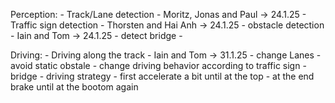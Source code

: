 Perception:
    - Track/Lane detection 
        - Moritz, Jonas and Paul -> 24.1.25
    - Traffic sign detection 
        - Thorsten and Hai Anh -> 24.1.25
    - obstacle detection 
        - Iain and Tom -> 24.1.25
    - detect bridge 
        -  

Driving:
    - Driving along the track
        - Iain and Tom  -> 31.1.25
    - change Lanes
    - avoid static obstale
    - change driving behavior according to traffic sign
    - bridge
        - driving strategy
            - first accelerate a bit until at the top
            - at the end brake until at the bootom again


